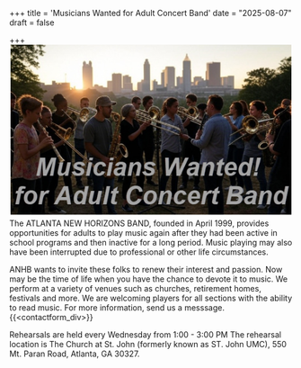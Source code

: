 +++
title = 'Musicians Wanted for Adult Concert Band'
date = "2025-08-07"
draft = false

+++
![Musicians Wanted](img/MusiciansWanted.png "Musicians Wanted for Adult Band")  
The ATLANTA NEW HORIZONS BAND, founded in April 1999, provides opportunities for adults to play music again after they had been active in school programs and then inactive for a long period. Music playing may also have been interrupted due to professional or other life circumstances. 
  
ANHB wants to invite these folks to renew their interest and passion. Now may be the time of life when you have the chance to devote it to music. We perform at a variety of venues such as churches, retirement homes, festivals and more.  We are welcoming players for all sections with the ability to read music.
For more information, send us a messsage. {{<contactform_div>}}

Rehearsals are held every Wednesday from 1:00 - 3:00 PM
The rehearsal location is The Church at St. John (formerly known as ST. John UMC), 
550 Mt. Paran Road, Atlanta, GA 30327.





